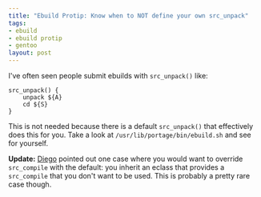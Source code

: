 ```yaml
--- 
title: "Ebuild Protip: Know when to NOT define your own src_unpack"
tags: 
- ebuild
- ebuild protip
- gentoo
layout: post
---
```

I've often seen people submit ebuilds with `src_unpack()` like:

    src_unpack() {
    	unpack ${A}
    	cd ${S}
    }
    
This is not needed because there is a default `src_unpack()` that effectively does this for you. Take a look at `/usr/lib/portage/bin/ebuild.sh` and see for yourself.

__Update:__ [Diego](http://blog.flameeyes.eu/) pointed out one case where you would want to override `src_compile` with the default: you inherit an eclass that provides a `src_compile` that you don't want to be used. This is probably a pretty rare case though.
